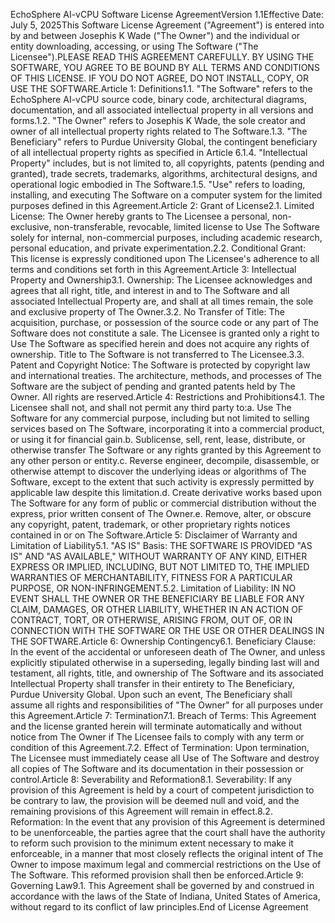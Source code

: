 EchoSphere AI-vCPU Software License AgreementVersion 1.1Effective Date: July 5, 2025This Software License Agreement ("Agreement") is entered into by and between Josephis K Wade ("The Owner") and the individual or entity downloading, accessing, or using The Software ("The Licensee").PLEASE READ THIS AGREEMENT CAREFULLY. BY USING THE SOFTWARE, YOU AGREE TO BE BOUND BY ALL TERMS AND CONDITIONS OF THIS LICENSE. IF YOU DO NOT AGREE, DO NOT INSTALL, COPY, OR USE THE SOFTWARE.Article 1: Definitions1.1. "The Software" refers to the EchoSphere AI-vCPU source code, binary code, architectural diagrams, documentation, and all associated intellectual property in all versions and forms.1.2. "The Owner" refers to Josephis K Wade, the sole creator and owner of all intellectual property rights related to The Software.1.3. "The Beneficiary" refers to Purdue University Global, the contingent beneficiary of all intellectual property rights as specified in Article 6.1.4. "Intellectual Property" includes, but is not limited to, all copyrights, patents (pending and granted), trade secrets, trademarks, algorithms, architectural designs, and operational logic embodied in The Software.1.5. "Use" refers to loading, installing, and executing The Software on a computer system for the limited purposes defined in this Agreement.Article 2: Grant of License2.1. Limited License: The Owner hereby grants to The Licensee a personal, non-exclusive, non-transferable, revocable, limited license to Use The Software solely for internal, non-commercial purposes, including academic research, personal education, and private experimentation.2.2. Conditional Grant: This license is expressly conditioned upon The Licensee's adherence to all terms and conditions set forth in this Agreement.Article 3: Intellectual Property and Ownership3.1. Ownership: The Licensee acknowledges and agrees that all right, title, and interest in and to The Software and all associated Intellectual Property are, and shall at all times remain, the sole and exclusive property of The Owner.3.2. No Transfer of Title: The acquisition, purchase, or possession of the source code or any part of The Software does not constitute a sale. The Licensee is granted only a right to Use The Software as specified herein and does not acquire any rights of ownership. Title to The Software is not transferred to The Licensee.3.3. Patent and Copyright Notice: The Software is protected by copyright law and international treaties. The architecture, methods, and processes of The Software are the subject of pending and granted patents held by The Owner. All rights are reserved.Article 4: Restrictions and Prohibitions4.1. The Licensee shall not, and shall not permit any third party to:a. Use The Software for any commercial purpose, including but not limited to selling services based on The Software, incorporating it into a commercial product, or using it for financial gain.b. Sublicense, sell, rent, lease, distribute, or otherwise transfer The Software or any rights granted by this Agreement to any other person or entity.c. Reverse engineer, decompile, disassemble, or otherwise attempt to discover the underlying ideas or algorithms of The Software, except to the extent that such activity is expressly permitted by applicable law despite this limitation.d. Create derivative works based upon The Software for any form of public or commercial distribution without the express, prior written consent of The Owner.e. Remove, alter, or obscure any copyright, patent, trademark, or other proprietary rights notices contained in or on The Software.Article 5: Disclaimer of Warranty and Limitation of Liability5.1. "AS IS" Basis: THE SOFTWARE IS PROVIDED "AS IS" AND "AS AVAILABLE," WITHOUT WARRANTY OF ANY KIND, EITHER EXPRESS OR IMPLIED, INCLUDING, BUT NOT LIMITED TO, THE IMPLIED WARRANTIES OF MERCHANTABILITY, FITNESS FOR A PARTICULAR PURPOSE, OR NON-INFRINGEMENT.5.2. Limitation of Liability: IN NO EVENT SHALL THE OWNER OR THE BENEFICIARY BE LIABLE FOR ANY CLAIM, DAMAGES, OR OTHER LIABILITY, WHETHER IN AN ACTION OF CONTRACT, TORT, OR OTHERWISE, ARISING FROM, OUT OF, OR IN CONNECTION WITH THE SOFTWARE OR THE USE OR OTHER DEALINGS IN THE SOFTWARE.Article 6: Ownership Contingency6.1. Beneficiary Clause: In the event of the accidental or unforeseen death of The Owner, and unless explicitly stipulated otherwise in a superseding, legally binding last will and testament, all rights, title, and ownership of The Software and its associated Intellectual Property shall transfer in their entirety to The Beneficiary, Purdue University Global. Upon such an event, The Beneficiary shall assume all rights and responsibilities of "The Owner" for all purposes under this Agreement.Article 7: Termination7.1. Breach of Terms: This Agreement and the license granted herein will terminate automatically and without notice from The Owner if The Licensee fails to comply with any term or condition of this Agreement.7.2. Effect of Termination: Upon termination, The Licensee must immediately cease all Use of The Software and destroy all copies of The Software and its documentation in their possession or control.Article 8: Severability and Reformation8.1. Severability: If any provision of this Agreement is held by a court of competent jurisdiction to be contrary to law, the provision will be deemed null and void, and the remaining provisions of this Agreement will remain in effect.8.2. Reformation: In the event that any provision of this Agreement is determined to be unenforceable, the parties agree that the court shall have the authority to reform such provision to the minimum extent necessary to make it enforceable, in a manner that most closely reflects the original intent of The Owner to impose maximum legal and commercial restrictions on the Use of The Software. This reformed provision shall then be enforced.Article 9: Governing Law9.1. This Agreement shall be governed by and construed in accordance with the laws of the State of Indiana, United States of America, without regard to its conflict of law principles.End of License Agreement
